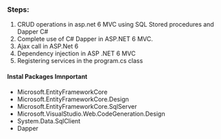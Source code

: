 ### Steps:

1. CRUD operations in asp.net 6 MVC using SQL Stored procedures and Dapper C#
2. Complete use of C# Dapper in ASP.NET 6 MVC.
3. Ajax call in ASP.Net 6
4. Dependency injection in ASP .NET 6 MVC
5. Registering services in the program.cs class

#### Instal Packages Imnportant

- Microsoft.EntityFrameworkCore
- Microsoft.EntityFrameworkCore.Design
- Microsoft.EntityFrameworkCore.SqlServer
- Microsoft.VisualStudio.Web.CodeGeneration.Design
- System.Data.SqlClient
- Dapper
